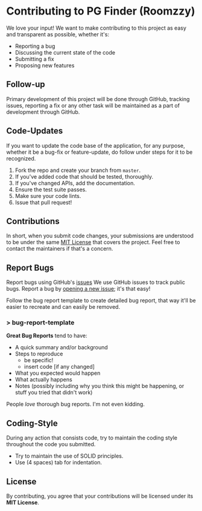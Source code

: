 # Contributing to PG Finder (Roomzzy)
We love your input! We want to make contributing to this project as easy and transparent as possible, whether it's:

- Reporting a bug
- Discussing the current state of the code
- Submitting a fix
- Proposing new features

## Follow-up
Primary development of this project will be done through GitHub, tracking issues, reporting a fix or any other task will
be maintained as a part of development through GitHub.

## Code-Updates
If you want to update the code base of the application, for any purpose, whether it be a bug-fix or feature-update, do 
follow under steps for it to be recognized. 

1. Fork the repo and create your branch from `master`.
2. If you've added code that should be tested, thoroughly.
3. If you've changed APIs, add the documentation.
4. Ensure the test suite passes.
5. Make sure your code lints.
6. Issue that pull request!

## Contributions
In short, when you submit code changes, your submissions are understood to be under the same [MIT License](http://choosealicense.com/licenses/mit/) that covers the project. Feel free to contact the maintainers if that's a concern.

## Report Bugs 
Report bugs using GitHub's [issues](https://github.com/surajp1855/pg-finder/issues)
We use GitHub issues to track public bugs. Report a bug by [opening a new issue](https://github.com/surajp1855/pg-finder/issues/new); it's that easy!

Follow the bug report template to create detailed bug report, that way it'll be easier to recreate and can easily be 
removed.

### > bug-report-template

**Great Bug Reports** tend to have:

- A quick summary and/or background
- Steps to reproduce
  - be specific!
  - insert code [if any changed]
- What you expected would happen
- What actually happens
- Notes (possibly including why you think this might be happening, or stuff you tried that didn't work)

People *love* thorough bug reports. I'm not even kidding.

## Coding-Style
During any action that consists code, try to maintain the coding style throughout the code you submitted. 

* Try to maintain the use of SOLID principles.
* Use (4 spaces) tab for indentation.

## License
By contributing, you agree that your contributions will be licensed under its **MIT License**.
